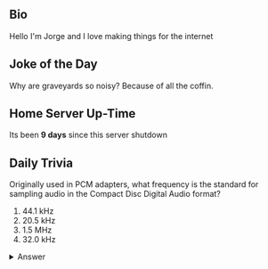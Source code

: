 ## Bio

Hello I'm Jorge and I love making things for the internet

## Joke of the Day

Why are graveyards so noisy? Because of all the coffin.

## Home Server Up-Time

Its been **9 days** since this server shutdown


## Daily Trivia

Originally used in PCM adapters, what frequency is the standard for sampling audio in the Compact Disc Digital Audio format?
 1. 44.1 kHz
 2. 20.5 kHz
 3. 1.5 MHz
 4. 32.0 kHz

<details>
  <summary>Answer</summary>
  44.1 kHz
</details>
